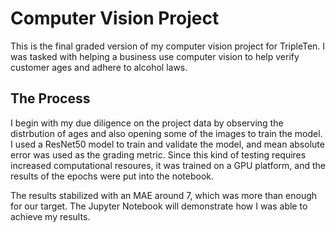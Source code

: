 # Computer Vision Project

This is the final graded version of my computer vision project for TripleTen. I was tasked with helping a business use computer vision to help verify customer ages and adhere to alcohol laws.

## The Process

I begin with my due diligence on the project data by observing the distrbution of ages and also opening some of the images to train the model. I used a ResNet50 model to train and validate the model, and mean absolute error was used as the grading metric. Since this kind of testing requires increased computational resoures, it was trained on a GPU platform, and the results of the epochs were put into the notebook. 

The results stabilized with an MAE around 7, which was more than enough for our target. The Jupyter Notebook will demonstrate how I was able to achieve my results.
